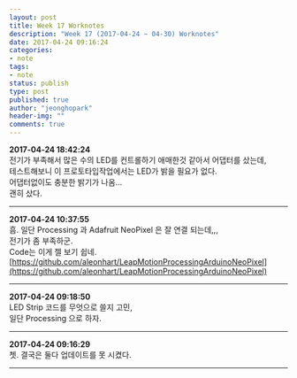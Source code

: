 ```yaml
---
layout: post
title: Week 17 Worknotes
description: "Week 17 (2017-04-24 ~ 04-30) Worknotes"
date: 2017-04-24 09:16:24
categories:
- note
tags:
- note
status: publish
type: post
published: true
author: "jeonghopark"
header-img: ""
comments: true
---      
```

**2017-04-24 18:42:24**         
전기가 부족해서 많은 수의 LED를 컨트롤하기 애매한것 같아서 어댑터를 샀는데,            
테스트해보니 이 프로토타입작업에서는 LED가 밝을 필요가 없다.          
어댑터없이도 충분한 밝기가 나옴...            
괜히 샀다.          


---        
**2017-04-24 10:37:55**         
흠. 일단 Processing 과 Adafruit NeoPixel 은 잘 연결 되는데,,,          
전기가 좀 부족하군.             
Code는 이게 젤 보기 쉽네.           
[https://github.com/aleonhart/LeapMotionProcessingArduinoNeoPixel](https://github.com/aleonhart/LeapMotionProcessingArduinoNeoPixel)            


---         
**2017-04-24 09:18:50**         
LED Strip 코드를 무엇으로 쓸지 고민,       
일단 Processing 으로 하자.        


---         
**2017-04-24 09:16:29**             
쳇. 결국은 둘다 업데이트를 못 시켰다.  


---
